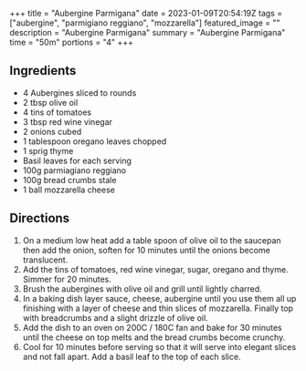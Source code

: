 +++
title = "Aubergine Parmigana"
date = 2023-01-09T20:54:19Z
tags = ["aubergine", "parmigiano reggiano", "mozzarella"]
featured_image = ""
description = "Aubergine Parmigana"
summary = "Aubergine Parmigana"
time = "50m"
portions = "4"
+++

## Ingredients
- 4 Aubergines sliced to rounds
- 2 tbsp olive oil
- 4 tins of tomatoes
- 3 tbsp red wine vinegar
- 2 onions cubed
- 1 tablespoon oregano leaves chopped
- 1 sprig thyme
- Basil leaves for each serving
- 100g parmiagiano reggiano
- 100g bread crumbs stale
- 1 ball mozzarella cheese

## Directions
1. On a medium low heat add a table spoon of olive oil to the saucepan then add the onion, soften for 10 minutes until the onions become translucent.
2. Add the tins of tomatoes, red wine vinegar, sugar, oregano and thyme. Simmer for 20 minutes.
3. Brush the aubergines with olive oil and grill until lightly charred.
4. In a baking dish layer sauce, cheese, aubergine until you use them all up finishing with a layer of cheese and thin slices of mozzarella. Finally top with breadcrumbs and a slight drizzle of olive oil.
5. Add the dish to an oven on 200C / 180C fan and bake for 30 minutes until the cheese on top melts and the bread crumbs become crunchy.
6. Cool for 10 minutes before serving so that it will serve into elegant slices and not fall apart. Add a basil leaf to the top of each slice.
